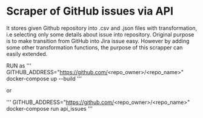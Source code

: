 # Scraper of GitHub issues via API

It stores given Github repository into .csv and .json files with transformation, i.e selecting only some details about issue into repository.
Original purpose is to make transition from GitHub into Jira issue easy. However by adding some other transformation functions, the purpose of this scrapper can easily extended.


RUN as 
'''
GITHUB_ADDRESS="https://github.com/<repo_owner>/<repo_name>" docker-compose up --build
'''

or

'''
GITHUB_ADDRESS="https://github.com/<repo_owner>/<repo_name>" docker-compose run api_issues
'''